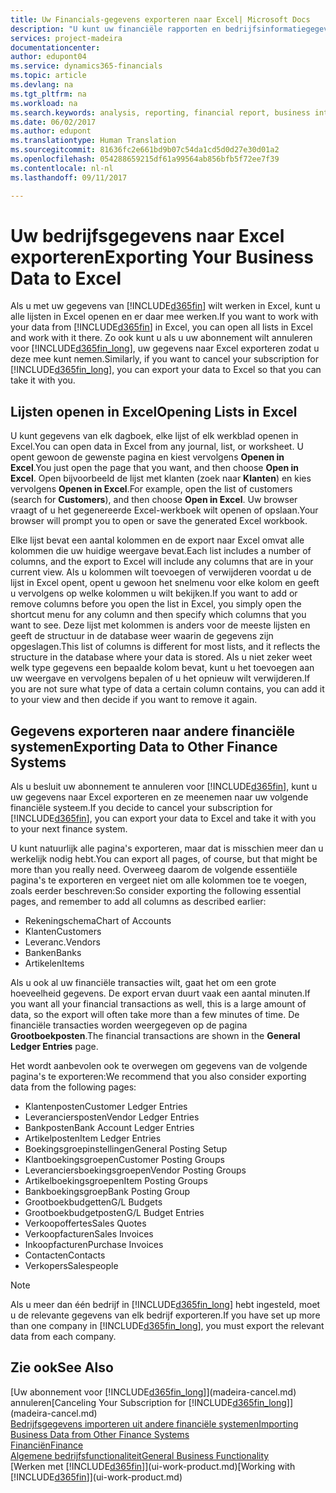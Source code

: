 ```yaml
---
title: Uw Financials-gegevens exporteren naar Excel| Microsoft Docs
description: "U kunt uw financiële rapporten en bedrijfsinformatiegegevens uit Dynamics 365 for Financials exporteren naar Excel of uw Financials-gegevens in Excel openen."
services: project-madeira
documentationcenter: 
author: edupont04
ms.service: dynamics365-financials
ms.topic: article
ms.devlang: na
ms.tgt_pltfrm: na
ms.workload: na
ms.search.keywords: analysis, reporting, financial report, business intelligence, BI, Excel
ms.date: 06/02/2017
ms.author: edupont
ms.translationtype: Human Translation
ms.sourcegitcommit: 81636fc2e661bd9b07c54da1cd5d0d27e30d01a2
ms.openlocfilehash: 054288659215df61a99564ab856bfb5f72ee7f39
ms.contentlocale: nl-nl
ms.lasthandoff: 09/11/2017

---
```

# <a name="exporting-your-business-data-to-excel"></a><span data-ttu-id="93f00-103">Uw bedrijfsgegevens naar Excel exporteren</span><span class="sxs-lookup"><span data-stu-id="93f00-103">Exporting Your Business Data to Excel</span></span>
<span data-ttu-id="93f00-104">Als u met uw gegevens van [!INCLUDE[d365fin](includes/d365fin_md.md)] wilt werken in Excel, kunt u alle lijsten in Excel openen en er daar mee werken.</span><span class="sxs-lookup"><span data-stu-id="93f00-104">If you want to work with your data from [!INCLUDE[d365fin](includes/d365fin_md.md)] in Excel, you can open all lists in Excel and work with it there.</span></span> <span data-ttu-id="93f00-105">Zo ook kunt u als u uw abonnement wilt annuleren voor [!INCLUDE[d365fin_long](includes/d365fin_long_md.md)], uw gegevens naar Excel exporteren zodat u deze mee kunt nemen.</span><span class="sxs-lookup"><span data-stu-id="93f00-105">Similarly, if you want to cancel your subscription for [!INCLUDE[d365fin_long](includes/d365fin_long_md.md)], you can export your data to Excel so that you can take it with you.</span></span>

## <a name="opening-lists-in-excel"></a><span data-ttu-id="93f00-106">Lijsten openen in Excel</span><span class="sxs-lookup"><span data-stu-id="93f00-106">Opening Lists in Excel</span></span>
<span data-ttu-id="93f00-107">U kunt gegevens van elk dagboek, elke lijst of elk werkblad openen in Excel.</span><span class="sxs-lookup"><span data-stu-id="93f00-107">You can open data in Excel from any journal, list, or worksheet.</span></span> <span data-ttu-id="93f00-108">U opent gewoon de gewenste pagina en kiest vervolgens **Openen in Excel**.</span><span class="sxs-lookup"><span data-stu-id="93f00-108">You just open the page that you want, and then choose **Open in Excel**.</span></span> <span data-ttu-id="93f00-109">Open bijvoorbeeld de lijst met klanten (zoek naar **Klanten**) en kies vervolgens **Openen in Excel**.</span><span class="sxs-lookup"><span data-stu-id="93f00-109">For example, open the list of customers (search for **Customers**), and then choose **Open in Excel**.</span></span> <span data-ttu-id="93f00-110">Uw browser vraagt of u het gegenereerde Excel-werkboek wilt openen of opslaan.</span><span class="sxs-lookup"><span data-stu-id="93f00-110">Your browser will prompt you to open or save the generated Excel workbook.</span></span>  

<span data-ttu-id="93f00-111">Elke lijst bevat een aantal kolommen en de export naar Excel omvat alle kolommen die uw huidige weergave bevat.</span><span class="sxs-lookup"><span data-stu-id="93f00-111">Each list includes a number of columns, and the export to Excel will include any columns that are in your current view.</span></span> <span data-ttu-id="93f00-112">Als u kolommen wilt toevoegen of verwijderen voordat u de lijst in Excel opent, opent u gewoon het snelmenu voor elke kolom en geeft u vervolgens op welke kolommen u wilt bekijken.</span><span class="sxs-lookup"><span data-stu-id="93f00-112">If you want to add or remove columns before you open the list in Excel, you simply open the shortcut menu for any column and then specify which columns that you want to see.</span></span> <span data-ttu-id="93f00-113">Deze lijst met kolommen is anders voor de meeste lijsten en geeft de structuur in de database weer waarin de gegevens zijn opgeslagen.</span><span class="sxs-lookup"><span data-stu-id="93f00-113">This list of columns is different for most lists, and it reflects the structure in the database where your data is stored.</span></span> <span data-ttu-id="93f00-114">Als u niet zeker weet welk type gegevens een bepaalde kolom bevat, kunt u het toevoegen aan uw weergave en vervolgens bepalen of u het opnieuw wilt verwijderen.</span><span class="sxs-lookup"><span data-stu-id="93f00-114">If you are not sure what type of data a certain column contains, you can add it to your view and then decide if you want to remove it again.</span></span>  

## <a name="exporting-data-to-other-finance-systems"></a><span data-ttu-id="93f00-115">Gegevens exporteren naar andere financiële systemen</span><span class="sxs-lookup"><span data-stu-id="93f00-115">Exporting Data to Other Finance Systems</span></span>
<span data-ttu-id="93f00-116">Als u besluit uw abonnement te annuleren voor [!INCLUDE[d365fin](includes/d365fin_md.md)], kunt u uw gegevens naar Excel exporteren en ze meenemen naar uw volgende financiële systeem.</span><span class="sxs-lookup"><span data-stu-id="93f00-116">If you decide to cancel your subscription for [!INCLUDE[d365fin](includes/d365fin_md.md)], you can export your data to Excel and take it with you to your next finance system.</span></span>  

<span data-ttu-id="93f00-117">U kunt natuurlijk alle pagina's exporteren, maar dat is misschien meer dan u werkelijk nodig hebt.</span><span class="sxs-lookup"><span data-stu-id="93f00-117">You can export all pages, of course, but that might be more than you really need.</span></span> <span data-ttu-id="93f00-118">Overweeg daarom de volgende essentiële pagina's te exporteren en vergeet niet om alle kolommen toe te voegen, zoals eerder beschreven:</span><span class="sxs-lookup"><span data-stu-id="93f00-118">So consider exporting the following essential pages, and remember to add all columns as described earlier:</span></span>  

* <span data-ttu-id="93f00-119">Rekeningschema</span><span class="sxs-lookup"><span data-stu-id="93f00-119">Chart of Accounts</span></span>  
* <span data-ttu-id="93f00-120">Klanten</span><span class="sxs-lookup"><span data-stu-id="93f00-120">Customers</span></span>  
* <span data-ttu-id="93f00-121">Leveranc.</span><span class="sxs-lookup"><span data-stu-id="93f00-121">Vendors</span></span>  
* <span data-ttu-id="93f00-122">Banken</span><span class="sxs-lookup"><span data-stu-id="93f00-122">Banks</span></span>  
* <span data-ttu-id="93f00-123">Artikelen</span><span class="sxs-lookup"><span data-stu-id="93f00-123">Items</span></span>  

<span data-ttu-id="93f00-124">Als u ook al uw financiële transacties wilt, gaat het om een grote hoeveelheid gegevens. De export ervan duurt vaak een aantal minuten.</span><span class="sxs-lookup"><span data-stu-id="93f00-124">If you want all your financial transactions as well, this is a large amount of data, so the export will often take more than a few minutes of time.</span></span> <span data-ttu-id="93f00-125">De financiële transacties worden weergegeven op de pagina **Grootboekposten**.</span><span class="sxs-lookup"><span data-stu-id="93f00-125">The financial transactions are shown in the **General Ledger Entries** page.</span></span>  

<span data-ttu-id="93f00-126">Het wordt aanbevolen ook te overwegen om gegevens van de volgende pagina's te exporteren:</span><span class="sxs-lookup"><span data-stu-id="93f00-126">We recommend that you also consider exporting data from the following pages:</span></span>  

* <span data-ttu-id="93f00-127">Klantenposten</span><span class="sxs-lookup"><span data-stu-id="93f00-127">Customer Ledger Entries</span></span>  
* <span data-ttu-id="93f00-128">Leveranciersposten</span><span class="sxs-lookup"><span data-stu-id="93f00-128">Vendor Ledger Entries</span></span>  
* <span data-ttu-id="93f00-129">Bankposten</span><span class="sxs-lookup"><span data-stu-id="93f00-129">Bank Account Ledger Entries</span></span>  
* <span data-ttu-id="93f00-130">Artikelposten</span><span class="sxs-lookup"><span data-stu-id="93f00-130">Item Ledger Entries</span></span>  
* <span data-ttu-id="93f00-131">Boekingsgroepinstellingen</span><span class="sxs-lookup"><span data-stu-id="93f00-131">General Posting Setup</span></span>  
* <span data-ttu-id="93f00-132">Klantboekingsgroepen</span><span class="sxs-lookup"><span data-stu-id="93f00-132">Customer Posting Groups</span></span>  
* <span data-ttu-id="93f00-133">Leveranciersboekingsgroepen</span><span class="sxs-lookup"><span data-stu-id="93f00-133">Vendor Posting Groups</span></span>  
* <span data-ttu-id="93f00-134">Artikelboekingsgroepen</span><span class="sxs-lookup"><span data-stu-id="93f00-134">Item Posting Groups</span></span>  
* <span data-ttu-id="93f00-135">Bankboekingsgroep</span><span class="sxs-lookup"><span data-stu-id="93f00-135">Bank Posting Group</span></span>  
* <span data-ttu-id="93f00-136">Grootboekbudgetten</span><span class="sxs-lookup"><span data-stu-id="93f00-136">G/L Budgets</span></span>  
* <span data-ttu-id="93f00-137">Grootboekbudgetposten</span><span class="sxs-lookup"><span data-stu-id="93f00-137">G/L Budget Entries</span></span>  
* <span data-ttu-id="93f00-138">Verkoopoffertes</span><span class="sxs-lookup"><span data-stu-id="93f00-138">Sales Quotes</span></span>  
* <span data-ttu-id="93f00-139">Verkoopfacturen</span><span class="sxs-lookup"><span data-stu-id="93f00-139">Sales Invoices</span></span>  
* <span data-ttu-id="93f00-140">Inkoopfacturen</span><span class="sxs-lookup"><span data-stu-id="93f00-140">Purchase Invoices</span></span>  
* <span data-ttu-id="93f00-141">Contacten</span><span class="sxs-lookup"><span data-stu-id="93f00-141">Contacts</span></span>  
* <span data-ttu-id="93f00-142">Verkopers</span><span class="sxs-lookup"><span data-stu-id="93f00-142">Salespeople</span></span>  

> [!NOTE]  
>   <span data-ttu-id="93f00-143">Als u meer dan één bedrijf in [!INCLUDE[d365fin_long](includes/d365fin_long_md.md)] hebt ingesteld, moet u de relevante gegevens van elk bedrijf exporteren.</span><span class="sxs-lookup"><span data-stu-id="93f00-143">If you have set up more than one company in [!INCLUDE[d365fin_long](includes/d365fin_long_md.md)], you must export the relevant data from each company.</span></span>

## <a name="see-also"></a><span data-ttu-id="93f00-144">Zie ook</span><span class="sxs-lookup"><span data-stu-id="93f00-144">See Also</span></span>
<span data-ttu-id="93f00-145">[Uw abonnement voor [!INCLUDE[d365fin_long](includes/d365fin_long_md.md)]](madeira-cancel.md) annuleren</span><span class="sxs-lookup"><span data-stu-id="93f00-145">[Canceling Your Subscription for [!INCLUDE[d365fin_long](includes/d365fin_long_md.md)]](madeira-cancel.md)</span></span>  
[<span data-ttu-id="93f00-146">Bedrijfsgegevens importeren uit andere financiële systemen</span><span class="sxs-lookup"><span data-stu-id="93f00-146">Importing Business Data from Other Finance Systems</span></span>](upload-data.md)  
[<span data-ttu-id="93f00-147">Financiën</span><span class="sxs-lookup"><span data-stu-id="93f00-147">Finance</span></span>](finance.md)  
[<span data-ttu-id="93f00-148">Algemene bedrijfsfunctionaliteit</span><span class="sxs-lookup"><span data-stu-id="93f00-148">General Business Functionality</span></span>](ui-across-business-areas.md)  
<span data-ttu-id="93f00-149">[Werken met [!INCLUDE[d365fin](includes/d365fin_md.md)]](ui-work-product.md)</span><span class="sxs-lookup"><span data-stu-id="93f00-149">[Working with [!INCLUDE[d365fin](includes/d365fin_md.md)]](ui-work-product.md)</span></span>  

